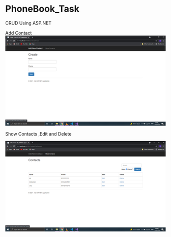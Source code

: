 # PhoneBook_Task
CRUD Using ASP.NET

Add Contact
![alt text](https://github.com/alisayed987/PhoneBook_Task/blob/master/ScreenShots/Add.png?raw=true)

Show Contacts ,Edit and Delete

![alt text](https://github.com/alisayed987/PhoneBook_Task/blob/master/ScreenShots/Read-Edit-Delete-Search.png?raw=true)

